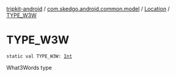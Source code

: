 [tripkit-android](../../index.md) / [com.skedgo.android.common.model](../index.md) / [Location](index.md) / [TYPE_W3W](./-t-y-p-e_-w3-w.md)

# TYPE_W3W

`static val TYPE_W3W: `[`Int`](https://kotlinlang.org/api/latest/jvm/stdlib/kotlin/-int/index.html)

What3Words type

